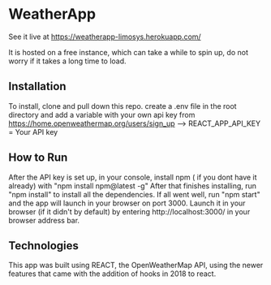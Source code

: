 # WeatherApp

See it live at https://weatherapp-limosys.herokuapp.com/

It is hosted on a free instance, which can take a while to spin up, do not worry if it takes a long time to load. 

## Installation

To install, clone and pull down this repo. create a .env file in the root directory and add a variable with your own api key from https://home.openweathermap.org/users/sign_up --> REACT_APP_API_KEY = Your API key  

## How to Run
After the API key is set up, in your console, install npm ( if you dont have it already) with  "npm install npm@latest -g" 
After that finishes installing, run "npm install" to install all the dependencies. 
If all went well, run "npm start" and the app will launch in your browser on port 3000.
Launch  it in your browser (if it didn't by default) by entering http://localhost:3000/ in your browser address bar. 

## Technologies
This app was built using REACT, the OpenWeatherMap API, using the newer features that came with the addition of hooks in 2018 to react. 
